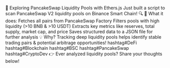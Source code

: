 🚀 Exploring PancakeSwap Liquidity Pools with Ethers.js
Just built a script to scan PancakeSwap V2 liquidity pools on Binance Smart Chain! 🔍
📌 What it does:
Fetches all pairs from PancakeSwap Factory
Filters pools with high liquidity (>10 BNB & >10 USDT)
Extracts key metrics like reserves, total supply, market cap, and price
Saves structured data to a JSON file for further analysis
💡 Why? Tracking deep liquidity pools helps identify stable trading pairs & potential arbitrage opportunities!
hashtag#DeFi hashtag#Blockchain hashtag#BSC hashtag#PancakeSwap hashtag#CryptoDev
👉 Ever analyzed liquidity pools? Share your thoughts below!
